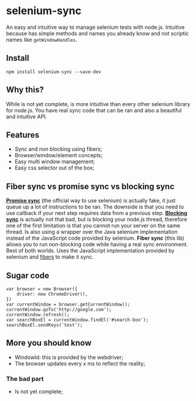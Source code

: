# selenium-sync

An easy and intuitive way to manage selenium tests with node.js.
Intuitive because has simple methods and names you already know and not
scriptic names like `getWindowHandles`.



## Install

    npm install selenium-sync --save-dev



## Why this?

While is not yet complete, is more intuitive than every other selenium
library for node.js. You have real sync code that can be ran and also
a beautiful and intuitive API.



## Features

 - Sync and non blocking using fibers;
 - Browser/window/element concepts;
 - Easy multi window management;
 - Easy css selector out of the box;



## Fiber sync vs promise sync vs blocking sync

[**Promise sync**](https://code.google.com/p/selenium/wiki/WebDriverJs) (the official way to use selenium) is actually fake, it just queue up a lot of instructions to be ran. The downside is that you need to use callback if your next step requires data from a previous step. 
[**Blocking sync**](https://github.com/jsdevel/webdriver-sync) is actually not that bad, but is blocking your node.js thread, therefore one of the first limitation is that you cannot run your server on the same thread. Is also using a wrapper over the Java selenium implementation instead of the JavaScript code provided by selenium.
**Fiber sync** (this lib) allows you to run non-blocking code while having a real sync environment. Best of both worlds. Uses the JavaScript implementation provided by selenium and [fibers](https://github.com/laverdet/node-fibers) to make it sync.



## Sugar code

    var browser = new Browser({
        driver: new ChromeDriver(),
    })
    var currentWindow = browser.getCurrentWindow();
    currentWindow.goTo('http://google.com');
    currentWindow.refresh();
    var searchBoxEl = currentWindow.findEl('#search-box');
    searchBoxEl.sendKeys('test');



## More you should know

 - WindowId: this is provided by the webdriver;
 - The browser updates every x ms to reflect the reality;



### The bad part

 - Is not yet complete;
